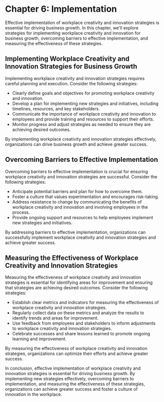 Chapter 6: Implementation
=========================

Effective implementation of workplace creativity and innovation strategies is essential for driving business growth. In this chapter, we'll explore strategies for implementing workplace creativity and innovation for business growth, overcoming barriers to effective implementation, and measuring the effectiveness of these strategies.

Implementing Workplace Creativity and Innovation Strategies for Business Growth
-------------------------------------------------------------------------------

Implementing workplace creativity and innovation strategies requires careful planning and execution. Consider the following strategies:

* Clearly define goals and objectives for promoting workplace creativity and innovation.
* Develop a plan for implementing new strategies and initiatives, including timelines, resources, and key stakeholders.
* Communicate the importance of workplace creativity and innovation to employees and provide training and resources to support their efforts.
* Monitor progress and adjust strategies as needed to ensure they are achieving desired outcomes.

By implementing workplace creativity and innovation strategies effectively, organizations can drive business growth and achieve greater success.

Overcoming Barriers to Effective Implementation
-----------------------------------------------

Overcoming barriers to effective implementation is crucial for ensuring workplace creativity and innovation strategies are successful. Consider the following strategies:

* Anticipate potential barriers and plan for how to overcome them.
* Foster a culture that values experimentation and encourages risk-taking.
* Address resistance to change by communicating the benefits of workplace creativity and innovation and involving employees in the process.
* Provide ongoing support and resources to help employees implement new strategies and initiatives.

By addressing barriers to effective implementation, organizations can successfully implement workplace creativity and innovation strategies and achieve greater success.

Measuring the Effectiveness of Workplace Creativity and Innovation Strategies
-----------------------------------------------------------------------------

Measuring the effectiveness of workplace creativity and innovation strategies is essential for identifying areas for improvement and ensuring that strategies are achieving desired outcomes. Consider the following strategies:

* Establish clear metrics and indicators for measuring the effectiveness of workplace creativity and innovation strategies.
* Regularly collect data on these metrics and analyze the results to identify trends and areas for improvement.
* Use feedback from employees and stakeholders to inform adjustments to workplace creativity and innovation strategies.
* Celebrate successes and share lessons learned to promote ongoing learning and improvement.

By measuring the effectiveness of workplace creativity and innovation strategies, organizations can optimize their efforts and achieve greater success.

In conclusion, effective implementation of workplace creativity and innovation strategies is essential for driving business growth. By implementing new strategies effectively, overcoming barriers to implementation, and measuring the effectiveness of these strategies, organizations can achieve greater success and foster a culture of innovation in the workplace.
